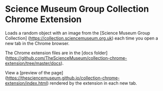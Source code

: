 # Science Museum Group Collection Chrome Extension

Loads a random object with an image from the [Science Museum Group Collection] (https://collection.sciencemuseum.org.uk) each time you open a new tab in the Chrome browser. 

The Chrome extension files are in the [docs folder] (https://github.com/TheScienceMuseum/collection-chrome-extension/tree/master/docs).

View a [preview of the page] (https://thesciencemuseum.github.io/collection-chrome-extension/index.html) rendered by the extension in each new tab.

